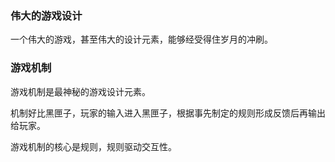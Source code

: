 ### 伟大的游戏设计

一个伟大的游戏，甚至伟大的设计元素，能够经受得住岁月的冲刷。

### 游戏机制

游戏机制是最神秘的游戏设计元素。

机制好比黑匣子，玩家的输入进入黑匣子，根据事先制定的规则形成反馈后再输出给玩家。

游戏机制的核心是规则，规则驱动交互性。
